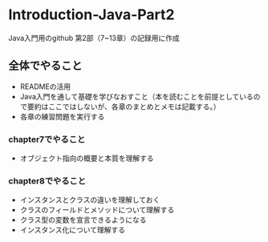 # Introduction-Java-Part2
Java入門用のgithub
第2部（7~13章）の記録用に作成

## 全体でやること
- READMEの活用
- Java入門を通して基礎を学びなおすこと（本を読むことを前提としているので要約はここではしないが、各章のまとめとメモは記載する。）
- 各章の練習問題を実行する

### chapter7でやること
- オブジェクト指向の概要と本質を理解する

### chapter8でやること
- インスタンスとクラスの違いを理解しておく
- クラスのフィールドとメソッドについて理解する
- クラス型の変数を宣言できるようになる
- インスタンス化について理解する
